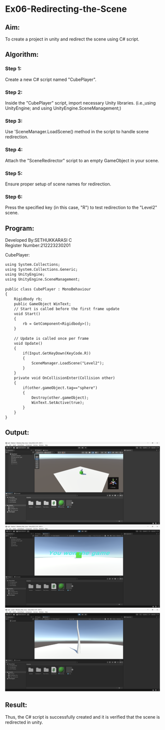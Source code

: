 # Ex06-Redirecting-the-Scene

## Aim:
To create a project in unity and redirect the scene using C# script.

## Algorithm:

### Step 1:
Create a new C# script named "CubePlayer".

### Step 2: 
Inside the "CubePlayer" script, import necessary Unity libraries.
   (i.e.,using UnityEngine; and
   using UnityEngine.SceneManagement;)

### Step 3: 
Use 'SceneManager.LoadScene() method in the script to handle scene redirection.

### Step 4: 
Attach the "SceneRedirector" script to an empty GameObject in your scene.

### Step 5: 
Ensure proper setup of scene names for redirection.
   
### Step 6: 
Press the specified key (in this case, "R") to test redirection to the "Level2" scene.

## Program:
Developed By:SETHUKKARASI C<br>
Register Number:212223230201

CubePlayer:
```
using System.Collections;
using System.Collections.Generic;
using UnityEngine;
using UnityEngine.SceneManagement;

public class CubePlayer : MonoBehaviour
{
    Rigidbody rb;
    public GameObject WinText;
    // Start is called before the first frame update
    void Start()
    {
        rb = GetComponent<Rigidbody>();
    }

    // Update is called once per frame
    void Update()
    {
        if(Input.GetKeyDown(KeyCode.R))
        {
            SceneManager.LoadScene("Level2");
        }
    }
    private void OnCollisionEnter(Collision other)
    {
        if(other.gameObject.tag=="sphere")
        {
            Destroy(other.gameObject);
            WinText.SetActive(true);
        }
    }
}
```

## Output:
![view](view.png)
![game](game.png)
![scene2](redirect.png)

## Result:
Thus, the C# script is successfully created and it is verified that the scene is redirected in unity.